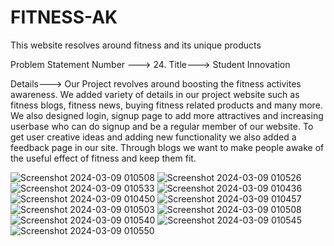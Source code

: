 # FITNESS-AK
This website resolves around fitness and its unique products

Problem Statement Number ---> 24.
Title---> Student Innovation

Details---> Our Project revolves around boosting the fitness activites awareness. We added variety of details in our project website such as fitness blogs, fitness news, buying fitness related products and many more. We also designed login, signup page to add more attractives and increasing userbase who can do signup and be a regular member of our website. To get user creative ideas and adding new functionality we also added a feedback page in our site. Through blogs we want to make people awake of the useful effect of fitness and keep them fit.

![Screenshot 2024-03-09 010508](https://github.com/Kushan-shah/FITNESS-AK/assets/143536915/160264ec-6566-4f55-a616-2d4a48ffbb40)
![Screenshot 2024-03-09 010526](https://github.com/Kushan-shah/FITNESS-AK/assets/143536915/2c86b7b7-a0d2-4689-9213-8bedf8eb3bf4)
![Screenshot 2024-03-09 010533](https://github.com/Kushan-shah/FITNESS-AK/assets/143536915/a132d236-a127-40c2-b3cc-1f9c27136a05)
![Screenshot 2024-03-09 010436](https://github.com/Kushan-shah/FITNESS-AK/assets/143536915/fe0773ef-17af-4d49-9ae1-f06e3238150c)
![Screenshot 2024-03-09 010450](https://github.com/Kushan-shah/FITNESS-AK/assets/143536915/7e3a47ee-33f5-4e42-8040-3517b079a6df)
![Screenshot 2024-03-09 010457](https://github.com/Kushan-shah/FITNESS-AK/assets/143536915/9dc7db1c-2d06-4a50-9bbb-6de4b77ec9c9)
![Screenshot 2024-03-09 010503](https://github.com/Kushan-shah/FITNESS-AK/assets/143536915/e47ac569-d8c9-4b8a-b479-413a11a51865)
![Screenshot 2024-03-09 010508](https://github.com/Kushan-shah/FITNESS-AK/assets/143536915/160264ec-6566-4f55-a616-2d4a48ffbb40)
![Screenshot 2024-03-09 010540](https://github.com/Kushan-shah/FITNESS-AK/assets/143536915/835719c2-fa5b-423f-ba42-99c9014fe182)
![Screenshot 2024-03-09 010545](https://github.com/Kushan-shah/FITNESS-AK/assets/143536915/e5a1f1fa-e64a-46c2-aa2d-fcc5606f75c2)
![Screenshot 2024-03-09 010550](https://github.com/Kushan-shah/FITNESS-AK/assets/143536915/57147b21-fdcd-43c0-a5fe-46bdee76f457)

